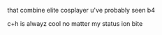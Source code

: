 that combine elite cosplayer u've probably seen b4

 c+h is alwayz cool no matter my status ion bite
